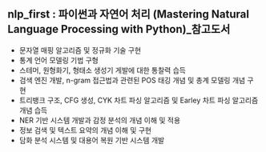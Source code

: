 ## nlp_first : 파이썬과 자연어 처리 (Mastering Natural Language Processing with Python)_참고도서
- 문자열 매핑 알고리즘 및 정규화 기술 구현
- 통계 언어 모델링 기법 구형
- 스테머, 원형화기, 형태소 생성기 게발에 대한 통찰력 습득
- 검색 엔진 개발, n-gram 접근법과 관련된 POS 태깅 개념 및 총계 모델링 개념 구현
- 트리뱅크 구조, CFG 생성, CYK 차트 파싱 알고리즘 및 Earley 차트 파싱 알고리즘 개념 습득
- NER 기반 시스템 개발과 감정 분석의 개념 이해 및 적용
- 정보 검색 및 텍스트 요약의 개념 이해 및 구현
- 담화 분석 시스템 및 대용어 복원 기반 시스템 개발

